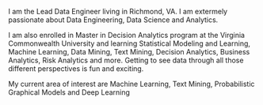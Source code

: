 I am the Lead Data Engineer living in Richmond, VA. I am extermely passionate about Data Engineering, Data Science and Analytics. 

I am also enrolled in Master in Decision Analytics program at the Virginia Commonwealth University and learning Statistical Modeling and Learning, Machine Learning, Data Mining, Text Mining, Decision Analytics, Business Analytics, Risk Analytics and more. Getting to see data through all those different perspectives is fun and exciting.

My current area of interest are Machine Learning, Text Mining, Probabilistic Graphical Models and Deep Learning
